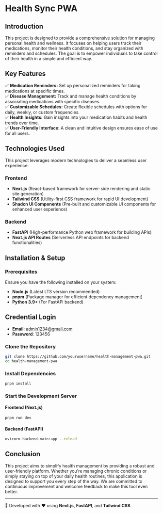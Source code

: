 # Health Sync PWA

## Introduction
This project is designed to provide a comprehensive solution for managing personal health and wellness. It focuses on helping users track their medications, monitor their health conditions, and stay organized with reminders and schedules. The goal is to empower individuals to take control of their health in a simple and efficient way.

## Key Features
✅ **Medication Reminders:** Set up personalized reminders for taking medications at specific times.  
✅ **Disease Management:** Track and manage health conditions by associating medications with specific diseases.  
✅ **Customizable Schedules:** Create flexible schedules with options for daily, weekly, or custom frequencies.  
✅ **Health Insights:** Gain insights into your medication habits and health trends over time.  
✅ **User-Friendly Interface:** A clean and intuitive design ensures ease of use for all users.  

## Technologies Used
This project leverages modern technologies to deliver a seamless user experience:

### **Frontend**
- **Next.js** (React-based framework for server-side rendering and static site generation)
- **Tailwind CSS** (Utility-first CSS framework for rapid UI development)
- **Shadcn UI Components** (Pre-built and customizable UI components for enhanced user experience)

### **Backend**
- **FastAPI** (High-performance Python web framework for building APIs)
- **Next.js API Routes** (Serverless API endpoints for backend functionalities)

## Installation & Setup
### **Prerequisites**
Ensure you have the following installed on your system:
- **Node.js** (Latest LTS version recommended)
- **pnpm** (Package manager for efficient dependency management)
- **Python 3.9+** (For FastAPI backend)

## Credential Login
- **Email**: admin1234@gmail.com
- **Password**: 123456

### **Clone the Repository**
```sh
git clone https://github.com/yourusername/health-management-pwa.git
cd health-management-pwa
```

### **Install Dependencies**
```sh
pnpm install
```

### **Start the Development Server**
#### **Frontend** (Next.js)
```sh
pnpm run dev
```

#### **Backend** (FastAPI)
```sh
uvicorn backend.main:app --reload
```

## Conclusion
This project aims to simplify health management by providing a robust and user-friendly platform. Whether you're managing chronic conditions or simply staying on top of your daily health routines, this application is designed to support you every step of the way. We are committed to continuous improvement and welcome feedback to make this tool even better.

---
🚀 Developed with ❤️ using **Next.js**, **FastAPI**, and **Tailwind CSS**.
